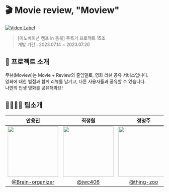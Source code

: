 # 🎬 Movie review, "Moview"
[![Video Label](http://img.youtube.com/vi/9-bcXxhLkgU/maxresdefault.jpg)](https://youtu.be/9-bcXxhLkgU)

> [이노베이션 캠프 in 동북] 주특기 프로젝트 15조 <br>
개발 기간 : 2023.07.14 ~ 2023.07.20 <br>

## 👀 프로젝트 소개
무뷰(Moview)는 Movie + Review의 줄임말로, 영화 리뷰 공유 서비스입니다. <br>
영화에 대한 별점과 함께 리뷰를 남기고, 다른 사용자들과 공유할 수 있습니다. <br>
나만의 인생 영화를 공유해봐요! <br>

## 👨‍👩‍👦‍👦 팀소개
| 안용진 | 최정원 | 정명주 | 전선웅 |
| :-: | :-: | :-: | :-: |
| <img width="160px" src="https://avatars.githubusercontent.com/u/98572756?v=4" /> | <img width="160px" src="https://avatars.githubusercontent.com/u/77850103?v=4" /> | <img width="160px" src="https://avatars.githubusercontent.com/u/62596783?v=4" /> | <img width="160px" src="https://avatars.githubusercontent.com/u/114351464?v=4" /> |
| [@Brain-organizer](https://github.com/Brain-organizer) | [@jwc406](https://github.com/jwc406) | [@thing-zoo](https://github.com/thing-zoo) | [@bbororo5](https://github.com/bbororo5) |
